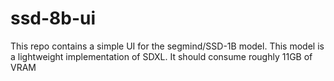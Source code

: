 # ssd-8b-ui
This repo contains a simple UI for the segmind/SSD-1B model. This model is a lightweight implementation of SDXL. It should consume roughly 11GB of VRAM
